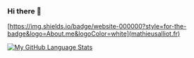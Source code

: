 ### Hi there 👋

[https://img.shields.io/badge/website-000000?style=for-the-badge&logo=About.me&logoColor=white](mathieusalliot.fr)

[![My GitHub Language Stats](https://github-readme-stats.vercel.app/api/top-langs/?username=SanjiKush&langs_count=5&theme=tokyonight)]()
